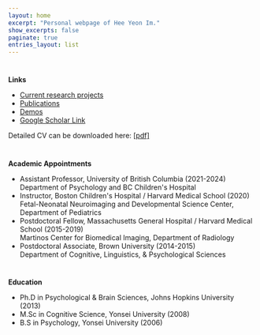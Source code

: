 ```yaml
---
layout: home
excerpt: "Personal webpage of Hee Yeon Im."
show_excerpts: false
paginate: true
entries_layout: list
---
```


#

__Links__<br/>
* [Current research projects](https://heeyeon-im.github.io/projects/)<br/>
* [Publications](https://heeyeon-im.github.io/publications/)<br/>
* [Demos](https://heeyeon-im.github.io/demo/)<br/>
* [Google Scholar Link](https://scholar.google.com/citations?user=Zq3Z-ioAAAAJ&hl=en)

Detailed CV can be downloaded here: [[pdf]](/HeeYeon_Im_CV_2021_March.pdf)<br/>

#

__Academic Appointments__<br/>
* Assistant Professor, University of British Columbia (2021-2024)<br/>
    Department of Psychology and BC Children's Hospital<br/>
* Instructor, Boston Children's Hospital / Harvard Medical School (2020)<br/>
    Fetal-Neonatal Neuroimaging and Developmental Science Center, Department of Pediatrics<br/>
* Postdoctoral Fellow, Massachusetts General Hospital / Harvard Medical School (2015-2019)<br/>
    Martinos Center for Biomedical Imaging, Department of Radiology<br/>
* Postdoctoral Associate, Brown University (2014-2015)<br/>
    Department of Cognitive, Linguistics, & Psychological Sciences<br/>	          

#

__Education__<br/>
* Ph.D in Psychological & Brain Sciences, Johns Hopkins University (2013)<br/>
* M.Sc in Cognitive Science, Yonsei University (2008)<br/>
* B.S in Psychology, Yonsei University (2006)<br/>

